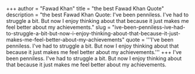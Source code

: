 +++
author = "Fawad Khan"
title = "the best Fawad Khan Quote"
description = "the best Fawad Khan Quote: I've been penniless. I've had to struggle a bit. But now I enjoy thinking about that because it just makes me feel better about my achievements."
slug = "ive-been-penniless-ive-had-to-struggle-a-bit-but-now-i-enjoy-thinking-about-that-because-it-just-makes-me-feel-better-about-my-achievements"
quote = '''I've been penniless. I've had to struggle a bit. But now I enjoy thinking about that because it just makes me feel better about my achievements.'''
+++
I've been penniless. I've had to struggle a bit. But now I enjoy thinking about that because it just makes me feel better about my achievements.
